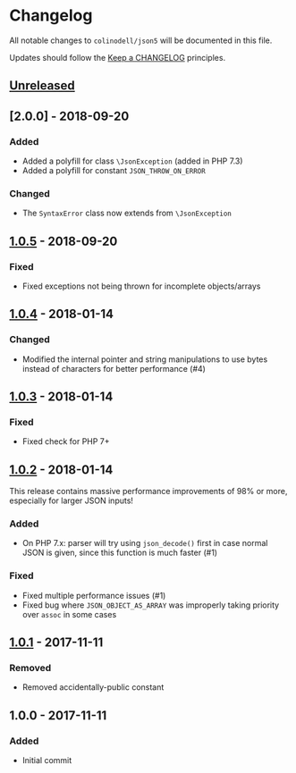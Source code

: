 # Changelog

All notable changes to `colinodell/json5` will be documented in this file.

Updates should follow the [Keep a CHANGELOG](http://keepachangelog.com/) principles.

## [Unreleased][unreleased]

## [2.0.0] - 2018-09-20
### Added
 - Added a polyfill for class `\JsonException` (added in PHP 7.3)
 - Added a polyfill for constant `JSON_THROW_ON_ERROR`
### Changed
 - The `SyntaxError` class now extends from `\JsonException`

## [1.0.5] - 2018-09-20
### Fixed
 - Fixed exceptions not being thrown for incomplete objects/arrays

## [1.0.4] - 2018-01-14
### Changed
 - Modified the internal pointer and string manipulations to use bytes instead of characters for better performance (#4)

## [1.0.3] - 2018-01-14
### Fixed
 - Fixed check for PHP 7+

## [1.0.2] - 2018-01-14
This release contains massive performance improvements of 98% or more, especially for larger JSON inputs!

### Added
 - On PHP 7.x: parser will try using `json_decode()` first in case normal JSON is given, since this function is much faster (#1)

### Fixed
 - Fixed multiple performance issues (#1)
 - Fixed bug where `JSON_OBJECT_AS_ARRAY` was improperly taking priority over `assoc` in some cases

## [1.0.1] - 2017-11-11
### Removed
 - Removed accidentally-public constant

## 1.0.0 - 2017-11-11
### Added
 - Initial commit

[unreleased]: https://github.com/colinodell/json5/compare/v1.0.5...HEAD
[1.0.5]: https://github.com/colinodell/json5/compare/v1.0.4...v1.0.5
[1.0.4]: https://github.com/colinodell/json5/compare/v1.0.3...v1.0.4
[1.0.3]: https://github.com/colinodell/json5/compare/v1.0.2...v1.0.3
[1.0.2]: https://github.com/colinodell/json5/compare/v1.0.1...v1.0.2
[1.0.1]: https://github.com/colinodell/json5/compare/v1.0.0...v1.0.1
